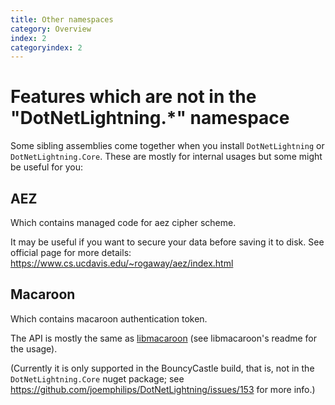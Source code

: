 ```yaml
---
title: Other namespaces
category: Overview
index: 2
categoryindex: 2
---
```


# Features which are not in the "DotNetLightning.*" namespace

Some sibling assemblies come together when you install `DotNetLightning` or `DotNetLightning.Core`. These are mostly for internal usages but some might be useful for you:

## AEZ

Which contains managed code for aez cipher scheme.

It may be useful if you want to secure your data before saving it to disk.
See official page for more details: https://www.cs.ucdavis.edu/~rogaway/aez/index.html

## Macaroon

Which contains macaroon authentication token.

The API is mostly the same as [libmacaroon](https://github.com/rescrv/libmacaroons) (see libmacaroon's readme for the
usage).

(Currently it is only supported in the BouncyCastle build, that is, not in the `DotNetLightning.Core` nuget package;
see https://github.com/joemphilips/DotNetLightning/issues/153 for more info.)

